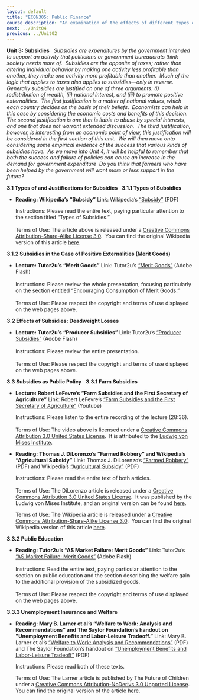 ```yaml
---
layout: default
title: "ECON305: Public Finance"
course_description: "An examination of the effects of different types of tax and subsidy policies, and of government failure. Analyzes the effects of economic incentives on voters, government officials, economy and markets, macro-economic considerations in public finance and the trends in the US economy."
next: ../Unit04
previous: ../Unit02
---
```

**Unit 3: Subsidies** <span id="3"></span> 
*Subsidies are expenditures by the government intended to support an
activity that politicians or government bureaucrats think society needs
more of.  Subsidies are the opposite of taxes; rather than altering
individual behavior by making one activity less profitable than another,
they make one activity more profitable than another.  Much of the logic
that applies to taxes also applies to subsidies—only in reverse. 
Generally subsidies are justified on one of three arguments: (i)
redistribution of wealth, (ii) national interest, and (iii) to promote
positive externalities.  The first justification is a matter of national
values, which each country decides on the basis of their beliefs. 
Economists can help in this case by considering the economic costs and
benefits of this decision.  The second justification is one that is
liable to abuse by special interests, and one that does not warrant
extended discussion.  The third justification, however, is interesting
from an economic point of view, this justification will be considered in
the first section of this unit.  We will then move onto considering some
empirical evidence of the success that various kinds of subsidies have. 
As we move into Unit 4, it will be helpful to remember that both the
success and failure of policies can cause an increase in the demand for
government expenditure  Do you think that farmers who have been helped
by the government will want more or less support in the future?*

**3.1 Types of and Justifications for Subsidies** <span
id="3.1"></span> 
**3.1.1 Types of Subsidies** <span id="3.1.1"></span> 
-   **Reading: Wikipedia’s “Subsidy”**
    Link: Wikipedia’s
    [“Subsidy”](https://resources.saylor.org/wwwresources/archived/site/wp-content/uploads/2012/06/Subsidy.pdf) (PDF)  
      
     Instructions: Please read the entire text, paying particular
    attention to the section titled “Types of Subsidies.”  
        
     Terms of Use: The article above is released under a [Creative
    Commons Attribution-Share-Alike License
    3.0](http://creativecommons.org/licenses/by-sa/3.0/).  You can find
    the original Wikipedia version of this article
    [here](http://en.wikipedia.org/wiki/Subsidy).

**3.1.2 Subsidies in the Case of Positive Externalities (Merit Goods)**
<span id="3.1.2"></span> 
-   **Lecture: Tutor2u’s “Merit Goods”**
    Link: Tutor2u’s [“Merit
    Goods”](http://www.tutor2u.net/economics/presentations/aseconomics/marketfailure/MeritGoods/default.html)
    (Adobe Flash)  
        
     Instructions: Please review the whole presentation, focusing
    particularly on the section entitled “Encouraging Consumption of
    Merit Goods.”  
        
     Terms of Use: Please respect the copyright and terms of use
    displayed on the web pages above.

**3.2 Effects of Subsidies: Deadweight Losses** <span id="3.2"></span> 
-   **Lecture: Tutor2u’s “Producer Subsidies”**
    Link: Tutor2u’s [“Producer
    Subsidies”](http://www.tutor2u.net/economics/presentations/aseconomics/markets/ProducerSubsidies/default.html) (Adobe
    Flash)  
        
     Instructions: Please review the entire presentation.  
        
     Terms of Use: Please respect the copyright and terms of use
    displayed on the web pages above.

**3.3 Subsidies as Public Policy** <span id="3.3"></span> 
**3.3.1 Farm Subsidies** <span id="3.3.1"></span> 
-   **Lecture: Robert LeFevre’s “Farm Subsidies and the First Secretary
    of Agriculture”**
    Link: Robert LeFevre’s [“Farm Subsidies and the First Secretary of
    Agriculture”](http://www.youtube.com/watch?v=3ViaIOIDtFE) (Youtube)  
      
     Instructions: Please listen to the entire recording of the lecture
    (28:36).  
        
     Terms of Use: The video above is licensed under a [Creative Commons
    Attribution 3.0 United States
    License](http://creativecommons.org/licenses/by/3.0/us/).  It is
    attributed to the [Ludwig von Mises Institute](http://mises.org/).

-   **Reading: Thomas J. DiLorenzo’s “Farmed Robbery” and Wikipedia’s
    “Agricultural Subsidy”**
    Link: Thomas J. DiLorenzo’s [“Farmed
    Robbery”](https://resources.saylor.org/wwwresources/archived/site/wp-content/uploads/2012/06/Farmed-Robbery.pdf)
    (PDF) and Wikipedia’s [“Agricultural
    Subsidy”](https://resources.saylor.org/wwwresources/archived/site/wp-content/uploads/2012/06/FarmSubsidy.pdf) (PDF)  
      
     Instructions: Please read the entire text of both articles.  
        
     Terms of Use: The DiLorenzo article is released under a [Creative
    Commons Attribution 3.0 United States
    License](http://creativecommons.org/licenses/by/3.0/us/).  It was
    published by the Ludwig von Mises Institute, and an original version
    can be found
    [here](http://mises.org/freemarket_detail.aspx?control=540).  
      
     Terms of Use: The Wikipedia article is released under a [Creative
    Commons Attribution-Share-Alike License
    3.0](http://creativecommons.org/licenses/by-sa/3.0/).  You can find
    the original Wikipedia version of this
    article [here](http://en.wikipedia.org/wiki/Farm_subsidy).

**3.3.2 Public Education** <span id="3.3.2"></span> 
-   **Reading: Tutor2u’s “AS Market Failure: Merit Goods”**
    Link: Tutor2u’s [“AS Market Failure: Merit
    Goods”](http://www.tutor2u.net/economics/revision-notes/as-marketfailure-merit-goods.html)
    (Adobe Flash)  
        
     Instructions: Read the entire text, paying particular attention to
    the section on public education and the section describing the
    welfare gain to the additional provision of the subsidized goods.  
        
     Terms of Use: Please respect the copyright and terms of use
    displayed on the web pages above.

**3.3.3 Unemployment Insurance and Welfare** <span id="3.3.3"></span> 
-   **Reading: Mary B. Larner et al’s “Welfare to Work: Analysis and
    Recommendations” and The Saylor Foundation’s handout on
    "Unemployment Benefits and Labor-Leisure Tradeoff.”**
    Link: Mary B. Larner et al’s [“Welfare to Work: Analysis and
    Recommendations”](https://resources.saylor.org/wwwresources/archived/site/wp-content/uploads/2012/06/Welfare-to-Work.pdf)
    (PDF) and The Saylor Foundation’s handout on [“Unemployment Benefits
    and Labor-Leisure
    Tradeoff”](https://resources.saylor.org/wwwresources/archived/site/wp-content/uploads/2011/05/ECON305-3.3.3-Labor-LeisureHandout2.pdf)
    (PDF)  
      
     Instructions: Please read both of these texts.    
      
     Terms of Use: The Larner article is published by The Future of
    Children under a [Creative Commons Attribution-NoDerivs 3.0 Unported
    License](http://creativecommons.org/licenses/by-nd/3.0/).  You can
    find the original version of the article
    [here](http://www.princeton.edu/futureofchildren/publications/journals/article/index.xml?journalid=54&articleid=296&sectionid=1954).



